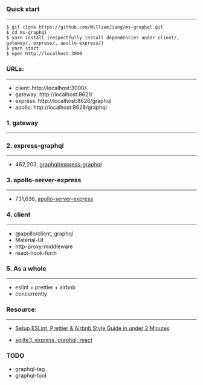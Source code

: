 ### Quick start

---

```shell script
$ git clone https://github.com/WilliamJiang/ms-graphql.git
$ cd ms-graphql
$ yarn install (respectfully install dependencies under client/, gateway/, express/, apollo-express/)
$ yarn start
$ open http://localhost:3000
```

### URLs:

---

- client: http://localhost:3000/
- gateway: http://localhost:8621/
- express: http://localhost:8626/graphql
- apollo: http://localhost:8628/graphql

### 1. gateway

---

### 2. express-graphql

---

- 462,203, [graphql/express-graphql](https://github.com/graphql/express-graphql)

### 3. apollo-server-express

---

- 731,636, [apollo-server-express](https://github.com/apollographql/apollo-server/tree/main/packages/apollo-server-express)

### 4. client

---

- @apollo/client, graphql
- Material-UI
- http-proxy-middleware
- react-hook-form

### 5. As a whole

---

- eslint + prettier + airbnb
- concurrently

### Resource:

---

- [Setup ESLint, Prettier & Airbnb Style Guide in under 2 Minutes](https://github.com/paulolramos/eslint-prettier-airbnb-react)

- [sqlite3, express, graphql, react](https://github.com/jgilbertcastro/micro-blog)


### TODO

- graphql-tag
- graphql-tool